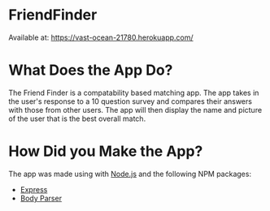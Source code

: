 # FriendFinder

Available at: https://vast-ocean-21780.herokuapp.com/

# What Does the App Do?

The Friend Finder is a compatability based matching app. The app takes in the user's response to a 10 question survey and compares their answers with those from other users. The app will then display the name and picture of the user that is the best overall match.

# How Did you Make the App?

The app was made using with [Node.js](https://nodejs.org/en/) and the following NPM packages:

* [Express](https://www.npmjs.com/package/express)
* [Body Parser](https://www.npmjs.com/package/body-parser)

